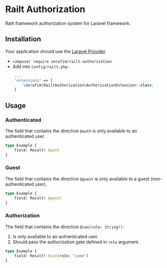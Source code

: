 # Railt Authorization

Railt framework authorization system for Laravel framework.

## Installation

Your application should use the [Laravel Provider](https://github.com/railt/laravel-provider)

- `composer require serafim/railt-authorization`
- Add into `config/railt.php`:
```php
    ...
    'extensions' => [
        \Serafim\RailtAuthorization\AuthorizationExtension::class, 
    ]
```

## Usage

### Authenticated

The field that contains the directive `@auth` is only available to an authenticated user.

```graphql
type Example {
    field: Result! @auth
}
``` 

### Guest

The field that contains the directive `@guest` is only available to a guest (non-authenticated user).

```graphql
type Example {
    field: Result! @guest
}
``` 

### Authorization

The field that contains the directive `@can(role: String!)`:
1. Is only available to an authenticated user.
2. Should pass the authorization gate defined in `role` argument.

```graphql
type Example {
    field: Result! @can(role: "some")
}
```
